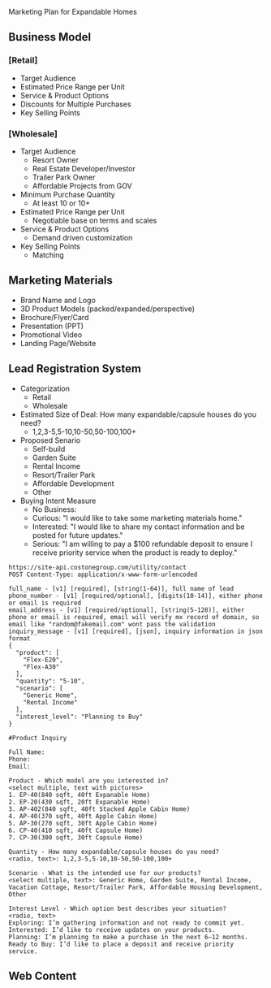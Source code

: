 Marketing Plan for Expandable Homes

## Business Model

### [Retail]
- Target Audience
- Estimated Price Range per Unit
- Service & Product Options
- Discounts for Multiple Purchases
- Key Selling Points

### [Wholesale]
- Target Audience
	- Resort Owner
	- Real Estate Developer/Investor
	- Trailer Park Owner
	- Affordable Projects from GOV
- Minimum Purchase Quantity
	- At least 10 or 10+
- Estimated Price Range per Unit
	- Negotiable base on terms and scales
- Service & Product Options
	- Demand driven customization
- Key Selling Points
	- Matching 

## Marketing Materials
- Brand Name and Logo
- 3D Product Models (packed/expanded/perspective)
- Brochure/Flyer/Card
- Presentation (PPT)
- Promotional Video
- Landing Page/Website

## Lead Registration System
- Categorization
	- Retail
	- Wholesale
- Estimated Size of Deal: How many expandable/capsule houses do you need?
	- 1,2,3-5,5-10,10-50,50-100,100+
- Proposed Senario 
	- Self-build
	- Garden Suite
	- Rental Income
	- Resort/Trailer Park
	- Affordable Development
	- Other
- Buying Intent Measure
	- No Business: 
	- Curious: "I would like to take some marketing materials home."
	- Interested: "I would like to share my contact information and be posted for future updates."
	- Serious: "I am willing to pay a $100 refundable deposit to ensure I receive priority service when the product is ready to deploy."

```
https://site-api.costonegroup.com/utility/contact
POST Content-Type: application/x-www-form-urlencoded

full_name - [v1] [required], [string(1-64)], full name of lead
phone_number - [v1] [required/optional], [digits(10-14)], either phone or email is required
email_address - [v1] [required/optional], [string(5-128)], either phone or email is required, email will verify mx record of domain, so email like "random@fakemail.com" wont pass the validation
inquiry_message - [v1] [required], [json], inquiry information in json format
{
  "product": [
    "Flex-E20",
    "Flex-A30"
  ],
  "quantity": "5-10",
  "scenario": [
    "Generic Home",
    "Rental Income"
  ],
  "interest_level": "Planning to Buy"
}
```

```
#Product Inquiry

Full Name:
Phone:
Email:

Product - Which model are you interested in?
<select multiple, text with pictures>
1. EP-40(840 sqft, 40ft Expanable Home)
2. EP-20(430 sqft, 20ft Expanable Home)
3. AP-402(840 sqft, 40ft Stacked Apple Cabin Home)
4. AP-40(370 sqft, 40ft Apple Cabin Home)
5. AP-30(270 sqft, 30ft Apple Cabin Home)
6. CP-40(410 sqft, 40ft Capsule Home)
7. CP-30(300 sqft, 30ft Capsule Home)

Quantity - How many expandable/capsule houses do you need?
<radio, text>: 1,2,3-5,5-10,10-50,50-100,100+

Scenario - What is the intended use for our products?
<select multiple, text>: Generic Home, Garden Suite, Rental Income, Vacation Cottage, Resort/Trailer Park, Affordable Housing Development, Other

Interest Level - Which option best describes your situation?
<radio, text>
Exploring: I’m gathering information and not ready to commit yet.
Interested: I’d like to receive updates on your products.
Planning: I’m planning to make a purchase in the next 6–12 months.
Ready to Buy: I’d like to place a deposit and receive priority service.
```

## Web Content

##